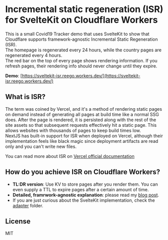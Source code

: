 # Incremental static regeneration (ISR)<br> for SvelteKit on Cloudflare Workers

This is a small Covid19 Tracker demo that uses SvelteKit to show that Cloudflare supports framework-agnostic Incremental Static Regeneration (ISR).<br>
The homepage is regenerated every 24 hours, while the country pages are regenerated every 4 hours.<br>
The red bar on the top of every page shows rendering information. If you refresh pages, their rendering info should never change until they expire.

**Demo**: [https://sveltekit-isr.reego.workers.dev/](https://sveltekit-isr.reego.workers.dev/)

## What is ISR?

The term was coined by Vercel, and it's a method of rendering static pages on demand instead of generating all pages at build time like a normal SSG does. After the page is rendered, it is persisted along with the rest of the site assets so that subsequent requests effectively hit a static page.
This allows websites with thousands of pages to keep build times low.<br>
NextJS has built-in support for ISR when deployed on Vercel, although their implementation feels like black magic since deployment artifacts are read only and you can't write new files.

You can read more about ISR on [Vercel official documentation](https://vercel.com/docs/concepts/next.js/incremental-static-regeneration)

## How do you achieve ISR on Cloudflare Workers?

- **TL:DR version**: Use KV to store pages after you render them. You can even supply a TTL to expire pages after a certain amount of time.
- **Detailed, framrwork-agnostic explanation**: please read my [blog post](https://reego.dev/blog/isr-on-cloudflare-workers).
- If you are just curious about the SvelteKit implementation, check the [adapter](https://github.com/reegodev/sveltekit-isr/tree/main/adapter) folder.

## License

MIT